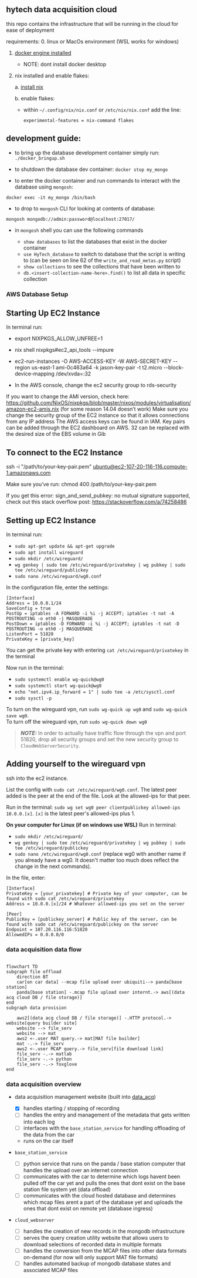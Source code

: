 ## hytech data acquisition cloud

this repo contains the infrastructure that will be running in the cloud for ease of deployment

requirements:
0. linux or MacOs environment (WSL works for windows)

1. [docker engine installed](https://docs.docker.com/engine/install/) 
    - NOTE: dont install docker desktop

2. nix installed and enable flakes:

    a. [install nix](https://nixos.org/download)

    b. enable flakes:

    - within `~/.config/nix/nix.conf` or `/etc/nix/nix.conf` add the line:
        
        ```
        experimental-features = nix-command flakes
        ```

## development guide:

- to bring up the database development container simply run: `./docker_bringup.sh`
- to shutdown the database dev container: `docker stop my_mongo`

- to enter the docker container and run commands to interact with the database using `mongosh`: 
```
docker exec -it my_mongo /bin/bash
```

- to drop to `mongosh` CLI for looking at contents of database:
```
mongosh mongodb://admin:password@localhost:27017/
```
- in `mongosh` shell you can use the following commands

    - `show databases` to list the databases that exist in the docker container
    - `use HyTech_database` to switch to database that the script is writing to (can be seen on line 62 of the `write_and_read_metas.py` script)
    - `show collections` to see the collections that have been written to
    - `db.<insert-collection-name-here>.find()` to list all data in specific collection

### AWS Database Setup
## Starting Up EC2 Instance
In terminal run:
- export NIXPKGS_ALLOW_UNFREE=1
- nix shell nixpkgs#ec2_api_tools --impure
- ec2-run-instances -O AWS-ACCESS-KEY  -W AWS-SECRET-KEY --region us-east-1 ami-0c463a64 -k jason-key-pair -t t2.micro --block-device-mapping /dev/xvda=:32

- In the AWS console, change the ec2 security group to rds-security

If you want to change the AMI version, check here: https://github.com/NixOS/nixpkgs/blob/master/nixos/modules/virtualisation/amazon-ec2-amis.nix (for some reason 14.04 doesn’t work)
Make sure you change the security group of the EC2 instance so that it allows connections from any IP address
The AWS access keys can be found in IAM. Key pairs can be added through the EC2 dashboard on AWS. 
32 can be replaced with the desired size of the EBS volume in Gib

## To connect to the EC2 Instance

ssh -i "/path/to/your-key-pair.pem" ubuntu@ec2-107-20-116-116.compute-1.amazonaws.com

Make sure you’ve run: chmod 400 /path/to/your-key-pair.pem

If you get this error: sign_and_send_pubkey: no mutual signature supported, check out this stack overflow post: https://stackoverflow.com/a/74258486 

## Setting up EC2 Instance
In terminal run: 
- `sudo apt-get update && apt-get upgrade`
- `sudo apt install wireguard`
- `sudo mkdir /etc/wireguard/`
- `wg genkey | sudo tee /etc/wireguard/privatekey | wg pubkey | sudo tee /etc/wireguard/publickey`
- `sudo nano /etc/wireguard/wg0.conf`

In the configuration file, enter the settings:
```
[Interface]
Address = 10.0.0.1/24
SaveConfig = true
PostUp = iptables -A FORWARD -i %i -j ACCEPT; iptables -t nat -A POSTROUTING -o eth0 -j MASQUERADE
PostDown = iptables -D FORWARD -i %i -j ACCEPT; iptables -t nat -D POSTROUTING -o eth0 -j MASQUERADE
ListenPort = 51820
PrivateKey = [private_key]
```

You can get the private key with entering `cat /etc/wireguard/privatekey` in the terminal

Now run in the terminal:
- `sudo systemctl enable wg-quick@wg0`
- `sudo systemctl start wg-quick@wg0`
- `echo "net.ipv4.ip_forward = 1" | sudo tee -a /etc/sysctl.conf`
- `sudo sysctl -p`

To turn on the wireguard vpn, run `sudo wg-quick up wg0` and `sudo wg-quick save wg0`. \
To turn off the wireguard vpn, run `sudo wg-quick down wg0`

> **_NOTE:_** In order to actually have traffic flow through the vpn and port 51820, drop all security groups and set the new security group to `CloudWebServerSecurity`.


## Adding yourself to the wireguard vpn

ssh into the ec2 instance.

List the config with `sudo cat /etc/wireguard/wg0.conf`. The latest peer added is the peer at the end of the file. Look at the allowed-ips for that peer. 

Run in the terminal: `sudo wg set wg0 peer clientpublickey allowed-ips 10.0.0.[x]`. `[x]` is the latest peer's allowed-ips plus 1.

**On your computer for Linux (if on windows use WSL)**
Run in terminal:
- `sudo mkdir /etc/wireguard/`
- `wg genkey | sudo tee /etc/wireguard/privatekey | wg pubkey | sudo tee /etc/wireguard/publickey`
- `sudo nano /etc/wireguard/wg0.conf` (replace wg0 with another name if you already have a wg0. It doesn't matter too much does reflect the change in the next commands).

In the file, enter:
```
[Interface]
PrivateKey = [your_privatekey] # Private key of your computer, can be found with sudo cat /etc/wireguard/privatekey
Address = 10.0.0.[x]/24 # Whatever allowed-ips you set on the server

[Peer]
PublicKey = [publickey_server] # Public key of the server, can be found with sudo cat /etc/wireguard/publickey on the server
Endpoint = 107.20.116.116:51820
AllowedIPs = 0.0.0.0/0
```
### data acquisition data flow
```mermaid

flowchart TD
subgraph file offload
    direction BT
    car[on car data] --mcap file upload over ubiquiti--> panda[base station]
    panda[base station] -.mcap file upload over internt.-> aws[(data acq cloud DB / file storage)]
end
subgraph data provision
    
    aws2[(data acq cloud DB / file storage)] -.HTTP protocol.-> website[query builder site]
    website --> file_serv
    website --> mat
    aws2 <-.user MAT query.-> mat[MAT file builder]
    mat -.-> file_serv
    aws2 <-.user MCAP query.-> file_serv[file download link]
    file_serv -.-> matlab
    file_serv -.-> python
    file_serv -.-> foxglove
end
```

### data acquisition overview
- data acquisition management website (built into [data_acq](https://github.com/RCMast3r/data_acq/))
    - [x] handles starting / stopping of recording
    - [ ] handles the entry and management of the metadata that gets written into each log
    - [ ] interfaces with the `base_station_service` for handling offloading of the data from the car
    - runs on the car itself

- `base_station_service` 
    - [ ] python service that runs on the panda / base station computer that handles the upload over an internet connection
    - [ ] communicates with the car to determine which logs havent been pulled off the car yet and pulls the ones that dont exist on the base station file system yet (data offload)
    - [ ] communicates with the cloud hosted database and determines which mcap files arent a part of the database yet and uploads the ones that dont exist on remote yet (database ingress)

- `cloud_webserver`
    - [ ] handles the creation of new records in the mongodb infrastructure
    - [ ] serves the query creation utility website that allows users to download selections of recorded data in multiple formats 
    - [ ] handles the conversion from the MCAP files into other data formats on-demand (for now will only support MAT file formats)
    - [ ] handles automated backup of mongodb database states and associated MCAP files
